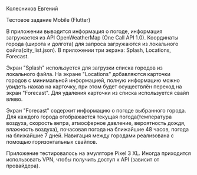 Колесников Евгений

Тестовое задание Mobile (Flutter)

В приложении выводится информация о погоде, информация загружается из API OpenWeatherMap (One Call API 1.0). Координаты города (широта и долгота) для запроса загружаются из локального файла(city_list.json). В приложении три экрана: Splash, Locations, Forecast.

Экран "Splash" используется для загрузки списка городов из локального файла.
На экране "Locations" добавляются карточки городов с минимальной информацией, полную информацию можно увидеть нажав на карточку, при этом будет осуществлён переход на экран "Forecast". Для удаления карточки из списка используется свайп влево.

Экран "Forecast" содержит информацию о погоде выбранного города. Для каждого города отображается текущая погода(температура воздуха, скорость ветра, атмосферное давление, вероятность дождя, влажность воздуха), почасовая погода на ближайшие 48 часов, погода на ближайшие 7 дней. Навигация между городами реализована с помощью горизонтальных свайпов.

Приложение тестировалось на эмуляторе Pixel 3 XL. Иногда приходится использовать VPN, чтобы получить доступ к API (зависит от провайдера).
